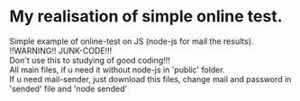 # My realisation of simple online test.
Simple example of online-test on JS (node-js for mail the results). </br>
!!WARNING!! JUNK-CODE!!!</br>
Don't use this to studying of good coding!!!</br>
All main files, if u need it without node-js in 'public' folder. </br>
If u need mail-sender, just download this files, change mail and password in 'sended' file and 'node sended'
